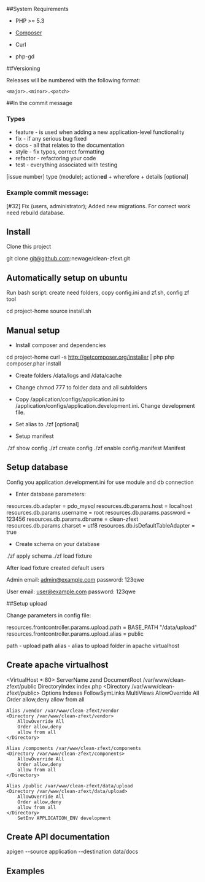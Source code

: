 ##System Requirements

* PHP >= 5.3

* [Composer](http://getcomposer.org)

* Curl

* php-gd


##Versioning

Releases will be numbered with the following format:
```
<major>.<minor>.<patch>
```

##In the commit message

### Types

* feature - is used when adding a new application-level functionality
* fix - if any serious bug fixed
* docs - all that relates to the documentation
* style - fix typos, correct formatting
* refactor - refactoring your code
* test - everything associated with testing

[issue number] type (module); action**ed** + wherefore + details [optional]

### Example commit message:

[#32] Fix (users, administrator); Added new migrations. For correct work need rebuild database.

## Install

Clone this project

git clone git@github.com:newage/clean-zfext.git


## Automatically setup on ubuntu

Run bash script: create need folders, copy config.ini and zf.sh, config zf tool

cd project-home
source install.sh

## Manual setup

* Install composer and dependencies

cd project-home
curl -s http://getcomposer.org/installer | php
php composer.phar install


* Create folders /data/logs and /data/cache

* Change chmod 777 to folder data and all subfolders

* Copy /application/configs/application.ini to /application/configs/application.development.ini. Change development file.

* Set alias to ./zf [optional]

* Setup manifest


./zf show config
./zf create config
./zf enable config.manifest Manifest

## Setup database

Config you application.development.ini for use module and db connection

* Enter database parameters:

resources.db.adapter = pdo_mysql
resources.db.params.host = localhost
resources.db.params.username = root
resources.db.params.password = 123456
resources.db.params.dbname = clean-zfext
resources.db.params.charset = utf8
resources.db.isDefaultTableAdapter = true

* Create schema on your database


./zf apply schema
./zf load fixture

After load fixture created default users

Admin
email: admin@example.com
password: 123qwe

User
email: user@example.com
password: 123qwe

##Setup upload

Change parameters in config file:

resources.frontcontroller.params.upload.path = BASE_PATH "/data/upload"
resources.frontcontroller.params.upload.alias = public

path - upload path
alias - alias to upload folder in apache virtualhost

## Create apache virtualhost

<VirtualHost *:80>
	ServerName zend
	DocumentRoot /var/www/clean-zfext/public
	DirectoryIndex index.php
	<Directory /var/www/clean-zfext/public>
		Options Indexes FollowSymLinks MultiViews
		AllowOverride All
		Order allow,deny
		allow from all
	</Directory>

	Alias /vendor /var/www/clean-zfext/vendor
	<Directory /var/www/clean-zfext/vendor>
		AllowOverride All
		Order allow,deny
		allow from all
	</Directory>

	Alias /components /var/www/clean-zfext/components
	<Directory /var/www/clean-zfext/components>
		AllowOverride All
		Order allow,deny
		allow from all
	</Directory>

	Alias /public /var/www/clean-zfext/data/upload
	<Directory /var/www/clean-zfext/data/upload>
		AllowOverride All
		Order allow,deny
		allow from all
	</Directory>
        SetEnv APPLICATION_ENV development
</VirtualHost>

## Create API documentation

apigen --source application --destination data/docs

## Examples
